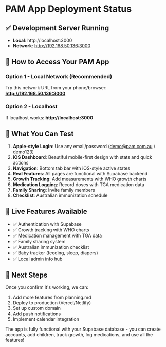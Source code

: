 # PAM App Deployment Status

## ✅ Development Server Running
- **Local**: http://localhost:3000
- **Network**: http://192.168.50.136:3000

## 🚀 How to Access Your PAM App

### Option 1 - Local Network (Recommended)
Try this network URL from your phone/browser: **http://192.168.50.136:3000**

### Option 2 - Localhost 
If localhost works: **http://localhost:3000**

## 📱 What You Can Test

1. **Apple-style Login**: Use any email/password (demo@pam.com.au / demo123)
2. **iOS Dashboard**: Beautiful mobile-first design with stats and quick actions
3. **Navigation**: Bottom tab bar with iOS-style active states
4. **Real Features**: All pages are functional with Supabase backend
5. **Growth Tracking**: Add measurements with WHO growth charts
6. **Medication Logging**: Record doses with TGA medication data
7. **Family Sharing**: Invite family members
8. **Checklist**: Australian immunization schedule

## 🔧 Live Features Available
- ✅ Authentication with Supabase
- ✅ Growth tracking with WHO charts
- ✅ Medication management with TGA data
- ✅ Family sharing system
- ✅ Australian immunization checklist
- ✅ Baby tracker (feeding, sleep, diapers)
- ✅ Local admin info hub

## 🎯 Next Steps
Once you confirm it's working, we can:
1. Add more features from planning.md
2. Deploy to production (Vercel/Netlify)
3. Set up custom domain
4. Add push notifications
5. Implement calendar integration

The app is fully functional with your Supabase database - you can create accounts, add children, track growth, log medications, and use all the features!